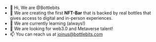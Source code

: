 - 👋 Hi, We are @Bottlebits
- 👀 We are creating the first **NFT-Bar** that is backed by real bottles that gives access to digital and in-person experiences. 
- 🌱 We are currently learning (always!)
- 💞️ We are looking for web3.0 and Metaverse talent!
- 📫 You can reach us at joinus@bottlebits.com

<!---
Bottlebits/Bottlebits is a ✨ special ✨ repository because its `README.md` (this file) appears on your GitHub profile.
You can click the Preview link to take a look at your changes.
--->
